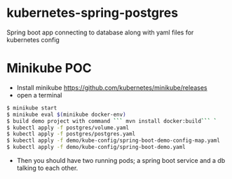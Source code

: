 # kubernetes-spring-postgres
Spring boot app connecting to database along with yaml files for kubernetes config

# Minikube POC

  - Install minikube  https://github.com/kubernetes/minikube/releases
  - open a terminal  
``` sh
$ minikube start 
$ minikube eval $(minikube docker-env) 
$ build demo project with command ``` mvn install docker:build``` `
$ kubectl apply -f postgres/volume.yaml
$ kubectl apply -f postgres/postgres.yaml
$ kubectl apply -f demo/kube-config/spring-boot-demo-config-map.yaml
$ kubectl apply -f demo/kube-config/spring-boot-demo.yaml
```

- Then you should have two running pods; a spring boot service and a db talking to each other.
